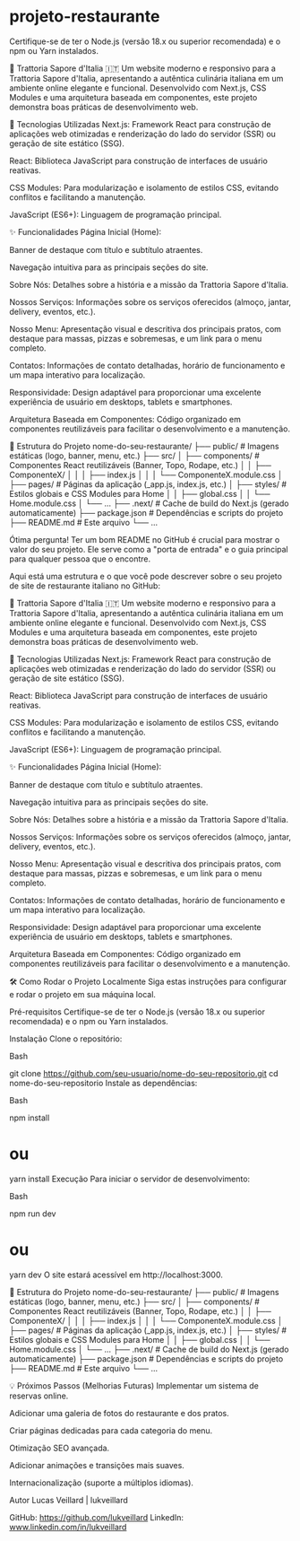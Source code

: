 # projeto-restaurante

Certifique-se de ter o Node.js (versão 18.x ou superior recomendada) e o npm ou Yarn instalados.

🍝 Trattoria Sapore d'Italia 🇮🇹
Um website moderno e responsivo para a Trattoria Sapore d'Italia, apresentando a autêntica culinária italiana em um ambiente online elegante e funcional. Desenvolvido com Next.js, CSS Modules e uma arquitetura baseada em componentes, este projeto demonstra boas práticas de desenvolvimento web.

🚀 Tecnologias Utilizadas
Next.js: Framework React para construção de aplicações web otimizadas e renderização do lado do servidor (SSR) ou geração de site estático (SSG).

React: Biblioteca JavaScript para construção de interfaces de usuário reativas.

CSS Modules: Para modularização e isolamento de estilos CSS, evitando conflitos e facilitando a manutenção.

JavaScript (ES6+): Linguagem de programação principal.

✨ Funcionalidades
Página Inicial (Home):

Banner de destaque com título e subtítulo atraentes.

Navegação intuitiva para as principais seções do site.

Sobre Nós: Detalhes sobre a história e a missão da Trattoria Sapore d'Italia.

Nossos Serviços: Informações sobre os serviços oferecidos (almoço, jantar, delivery, eventos, etc.).

Nosso Menu: Apresentação visual e descritiva dos principais pratos, com destaque para massas, pizzas e sobremesas, e um link para o menu completo.

Contatos: Informações de contato detalhadas, horário de funcionamento e um mapa interativo para localização.

Responsividade: Design adaptável para proporcionar uma excelente experiência de usuário em desktops, tablets e smartphones.

Arquitetura Baseada em Componentes: Código organizado em componentes reutilizáveis para facilitar o desenvolvimento e a manutenção.

📂 Estrutura do Projeto
nome-do-seu-restaurante/
├── public/                # Imagens estáticas (logo, banner, menu, etc.)
├── src/
│   ├── components/        # Componentes React reutilizáveis (Banner, Topo, Rodape, etc.)
│   │   ├── ComponenteX/
│   │   │   ├── index.js
│   │   │   └── ComponenteX.module.css
│   ├── pages/             # Páginas da aplicação (_app.js, index.js, etc.)
│   ├── styles/            # Estilos globais e CSS Modules para Home
│   │   ├── global.css
│   │   └── Home.module.css
│   └── ...
├── .next/                 # Cache de build do Next.js (gerado automaticamente)
├── package.json           # Dependências e scripts do projeto
├── README.md              # Este arquivo
└── ...

Ótima pergunta! Ter um bom README no GitHub é crucial para mostrar o valor do seu projeto. Ele serve como a "porta de entrada" e o guia principal para qualquer pessoa que o encontre.

Aqui está uma estrutura e o que você pode descrever sobre o seu projeto de site de restaurante italiano no GitHub:

🍝 Trattoria Sapore d'Italia 🇮🇹
Um website moderno e responsivo para a Trattoria Sapore d'Italia, apresentando a autêntica culinária italiana em um ambiente online elegante e funcional. Desenvolvido com Next.js, CSS Modules e uma arquitetura baseada em componentes, este projeto demonstra boas práticas de desenvolvimento web.

🚀 Tecnologias Utilizadas
Next.js: Framework React para construção de aplicações web otimizadas e renderização do lado do servidor (SSR) ou geração de site estático (SSG).

React: Biblioteca JavaScript para construção de interfaces de usuário reativas.

CSS Modules: Para modularização e isolamento de estilos CSS, evitando conflitos e facilitando a manutenção.

JavaScript (ES6+): Linguagem de programação principal.

✨ Funcionalidades
Página Inicial (Home):

Banner de destaque com título e subtítulo atraentes.

Navegação intuitiva para as principais seções do site.

Sobre Nós: Detalhes sobre a história e a missão da Trattoria Sapore d'Italia.

Nossos Serviços: Informações sobre os serviços oferecidos (almoço, jantar, delivery, eventos, etc.).

Nosso Menu: Apresentação visual e descritiva dos principais pratos, com destaque para massas, pizzas e sobremesas, e um link para o menu completo.

Contatos: Informações de contato detalhadas, horário de funcionamento e um mapa interativo para localização.

Responsividade: Design adaptável para proporcionar uma excelente experiência de usuário em desktops, tablets e smartphones.

Arquitetura Baseada em Componentes: Código organizado em componentes reutilizáveis para facilitar o desenvolvimento e a manutenção.

🛠️ Como Rodar o Projeto Localmente
Siga estas instruções para configurar e rodar o projeto em sua máquina local.

Pré-requisitos
Certifique-se de ter o Node.js (versão 18.x ou superior recomendada) e o npm ou Yarn instalados.

Instalação
Clone o repositório:

Bash

git clone https://github.com/seu-usuario/nome-do-seu-repositorio.git
cd nome-do-seu-repositorio
Instale as dependências:

Bash

npm install
# ou
yarn install
Execução
Para iniciar o servidor de desenvolvimento:

Bash

npm run dev
# ou
yarn dev
O site estará acessível em http://localhost:3000.

📂 Estrutura do Projeto
nome-do-seu-restaurante/
├── public/                # Imagens estáticas (logo, banner, menu, etc.)
├── src/
│   ├── components/        # Componentes React reutilizáveis (Banner, Topo, Rodape, etc.)
│   │   ├── ComponenteX/
│   │   │   ├── index.js
│   │   │   └── ComponenteX.module.css
│   ├── pages/             # Páginas da aplicação (_app.js, index.js, etc.)
│   ├── styles/            # Estilos globais e CSS Modules para Home
│   │   ├── global.css
│   │   └── Home.module.css
│   └── ...
├── .next/                 # Cache de build do Next.js (gerado automaticamente)
├── package.json           # Dependências e scripts do projeto
├── README.md              # Este arquivo
└── ...

💡 Próximos Passos (Melhorias Futuras)
Implementar um sistema de reservas online.

Adicionar uma galeria de fotos do restaurante e dos pratos.

Criar páginas dedicadas para cada categoria do menu.

Otimização SEO avançada.

Adicionar animações e transições mais suaves.

Internacionalização (suporte a múltiplos idiomas).

Autor
Lucas Veillard | lukveillard

GitHub: https://github.com/lukveillard
LinkedIn: www.linkedin.com/in/lukveillard
